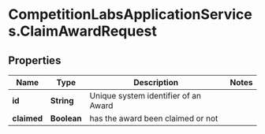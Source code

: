 # CompetitionLabsApplicationServices.ClaimAwardRequest

## Properties

Name | Type | Description | Notes
------------ | ------------- | ------------- | -------------
**id** | **String** | Unique system identifier of an Award | 
**claimed** | **Boolean** | has the award been claimed or not | 


